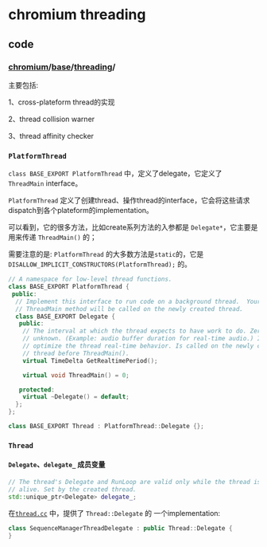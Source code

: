 # chromium threading



## code

### [chromium](https://github.com/chromium/chromium)/[base](https://github.com/chromium/chromium/tree/main/base)/**[threading](https://github.com/chromium/chromium/tree/main/base/threading)**/

主要包括:

1、cross-plateform thread的实现

2、thread collision warner

3、thread affinity checker





### `PlatformThread`

`class BASE_EXPORT PlatformThread` 中，定义了delegate，它定义了 `ThreadMain` interface。

`PlatformThread` 定义了创建thread、操作thread的interface，它会将这些请求dispatch到各个plateform的implementation。

可以看到，它的很多方法，比如create系列方法的入参都是 `Delegate*`，它主要是用来传递 `ThreadMain()` 的；

需要注意的是: `PlatformThread` 的大多数方法是`static`的，它是 `DISALLOW_IMPLICIT_CONSTRUCTORS(PlatformThread);` 的。

```C++
// A namespace for low-level thread functions.
class BASE_EXPORT PlatformThread {
 public:
  // Implement this interface to run code on a background thread.  Your
  // ThreadMain method will be called on the newly created thread.
  class BASE_EXPORT Delegate {
   public:
    // The interval at which the thread expects to have work to do. Zero if
    // unknown. (Example: audio buffer duration for real-time audio.) Is used to
    // optimize the thread real-time behavior. Is called on the newly created
    // thread before ThreadMain().
    virtual TimeDelta GetRealtimePeriod();

    virtual void ThreadMain() = 0;

   protected:
    virtual ~Delegate() = default;
  };
};

class BASE_EXPORT Thread : PlatformThread::Delegate {};

```



### `Thread`

#### `Delegate`、`delegate_` 成员变量



```C++
// The thread's Delegate and RunLoop are valid only while the thread is
// alive. Set by the created thread.
std::unique_ptr<Delegate> delegate_;
```

在[`thread.cc`](https://github.com/chromium/chromium/blob/master/base/threading/thread.cc) 中，提供了 `Thread::Delegate` 的 一个implementation:

```C++
class SequenceManagerThreadDelegate : public Thread::Delegate {
}
```

